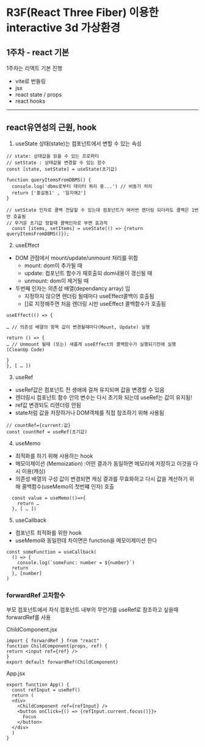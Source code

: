 # R3F(React Three Fiber) 이용한 interactive 3d 가상환경

## 1주차 - react 기본

1주차는 리액트 기본 진행

- vite로 번들링
- jsx
- react state / props
- react hooks

---

## react유연성의 근원, hook

1. useState
   상태(state)는 컴포넌트에서 변할 수 있는 속성

```
// state: 상태값을 읽을 수 있는 프로퍼티
// setState : 상태값을 변경할 수 있는 함수
const [state, setState] = useState(초기값)
```

```
function queryItemsFromDBMS() {
  console.log('dbms로부터 데이터 쿼리 중...') // 비동기 처리
  return ['홍길동1' , '일지매2']
}

// setState 인자로 콜백 전달할 수 있는데 컴포넌트가 여러번 렌더링 되더라도 콜백은 1번만 호출됨
// 무거운 초기값 정할때 콜백인자로 부면 효과적
  const [items, setItems] = useState(() => {return queryItemsFromDBMS()});

```

2. useEffect

- DOM 관점에서 mount/update/unmount 처리를 위함
  - mount: dom이 추가될 때
  - update: 컴포넌트 함수가 재호출되 dom내용이 갱신될 때
  - unmount: dom이 제거될 때
- 두번째 인자는 의존성 배열(dependancy array) 임
  - 지정하지 않으면 렌더링 될때마다 useEffect콜백이 호출됨
  - []로 지정해주면 처음 렌더링 시만 useEffect 콜백함수가 호출됨

```
useEffect(() => {

… // 의존성 배열의 항목 값이 변경될때마다(Mount, Update) 실행

return () => {
… // Unmount 될때 (또는) 새롭게 useEffect의 콜백함수가 실행되기전에 실행 (CleanUp Code)

}
}, [ … ])
```

3. useRef

- useRef값은 컴포넌트 전 생애에 걸쳐 유지되며 값을 변경할 수 있음
- 렌더링시 컴포넌트 함수 안의 변수는 다시 초기화 되는데 useRef는 값이 유지됨!
- ref값 변경되도 리렌더링 안됨
- state처럼 값을 저장하거나 DOM객체를 직접 참조하기 위해 사용됨

```
// countRef={current:값}
const countRef = useRef(초기값)
```

4. useMemo

- 최적화를 하기 위해 사용하는 hook
- 메모이제이션 (Memoization)
  :어떤 결과가 동일하면 메모리에 저장하고 이것을 다시 이용(캐싱)
- 의존성 배열의 구성 값이 변경되면 캐싱 결과를 무효화하고 다시 값을 계산하기 위해 콜백함수(useMemo의 첫번쨰 인자) 호출

```
  const value = useMemo(()=>{
    return …
  }, [ … ])
```

5. useCallback
- 컴포넌트 최적화를 위한 hook
- useMemo와 동일한데 차이면은 function을 메모이제이션 한다

```
const someFunction = useCallback(
  () => {
    console.log(`someFunc: number = ${number}`)
  return
  }, [number]
)
```

### forwardRef 고차함수
부모 컴포넌트에서 자식 컴포넌트 내부의 무언가를 useRef로 참조하고 싶을때 forwardRef를 사용

ChildComponent.jsx
```
import { forwardRef } from "react"
function ChildComponent(props, ref) {
return <input ref={ref} />
}
export default forwardRef(ChildComponent)

```

App.jsx
```
export function App() {
  const refInput = useRef()
  return (
  <div>
    <ChildComponent ref={refInput} />
    <button onClick={() => {refInput.current.focus()}}>
      Focus
    </button>
  </div>
  )
}

```